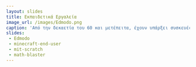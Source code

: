 ```yaml
---
layout: slides
title: Εκπαιδετικά Εργαλεία
image_url: /images/Edmodo.png
caption: 'Από την δεκαετία του 60 και μετέπειτα, έχουν υπάρξει συσκευές και εφαρμογές οι οποίες είχαν σαν στόχο να βοηθήσουν τον μαθητή στην απόκτηση γνώσεων. Σήμερα, αυτά τα μέσα έχουν εξελιχθεί σε τέτοιο βαθμό,όπου αποτελούν βασικά μαθησιακά εργαλεία για έναν μαθητή.'
slides:
 - Edmodo
 - minecraft-end-user
 - mit-scratch
 - math-blaster
---
```

